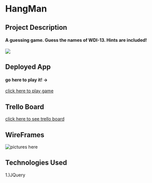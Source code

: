 # HangMan

## Project Description
#### A guessing game. Guess the names of WDI-13.  Hints are included!
![](https://i.imgur.com/8MtfdTnm.png)

## Deployed App
#### go here to play it! -> 
[click here to play game](ayanaguessinggame.bitballoon.com)

## Trello Board
[click here to see trello board](https://trello.com/b/bscRfgLz/wdi-project-1)

## WireFrames
![pictures here](https://i.imgur.com/wUH5Ka6m.jpg)

## Technologies Used
1.)JQuery